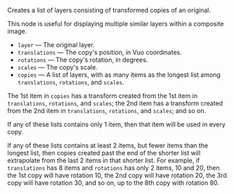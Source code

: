 Creates a list of layers consisting of transformed copies of an original.

This node is useful for displaying multiple similar layers within a composite image.

   - `layer` — The original layer.
   - `translations` — The copy's position, in Vuo coordinates.
   - `rotations` —  The copy's rotation, in degrees.
   - `scales` — The copy's scale.
   - `copies` — A list of layers, with as many items as the longest list among `translations`, `rotations`, and `scales`.
   
The 1st item in `copies` has a transform created from the 1st item in `translations`, `rotations`, and `scales`; the 2nd item has a transform created from the 2nd item in `translations`, `rotations`, and `scales`; and so on. 

If any of these lists contains only 1 item, then that item will be used in every copy. 

If any of these lists contains at least 2 items, but fewer items than the longest list, then copies created past the end of the shorter list will extrapolate from the last 2 items in that shorter list. For example, if `translations` has 8 items and `rotations` has only 2 items, 10 and 20, then the 1st copy will have rotation 10, the 2nd copy will have rotation 20, the 3rd copy will have rotation 30, and so on, up to the 8th copy with rotation 80.
